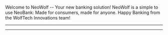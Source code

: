 Welcome to NeoWolf -- Your new banking solution!
NeoWolf is a simple to use NeoBank: Made for consumers, made for anyone.
Happy Banking from the WolfTech Innovations team!
___________________________________________________


______